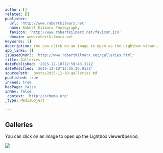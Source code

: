 ```yaml
---
author: []
related: []
publisher:
  url: 'http://www.robertkilmarx.net'
  name: Robert Kilmarx Photography
  favicon: 'http://www.robertkilmarx.net/favicon.ico'
  domain: www.robertkilmarx.net
keywords: []
description: You can click on an image to open up the Lightbox viewer.
app_links: []
isBasedOnUrl: 'http://www.robertkilmarx.net/galleries.html'
title: Galleries
datePublished: '2015-12-10T12:59:43.321Z'
dateModified: '2015-12-10T12:55:36.913Z'
sourcePath: _posts/2015-12-10-galleries.md
published: true
inFeed: true
hasPage: false
inNav: false
_context: 'http://schema.org'
_type: MediaObject

---
```

<article style=""><h1>Galleries</h1><p>You can click on an image to open up the Lightbox viewer&amp;period;</p><img src="http://www.robertkilmarx.net/uploads/6/7/4/4/6744060/3939847.jpg" /></article>